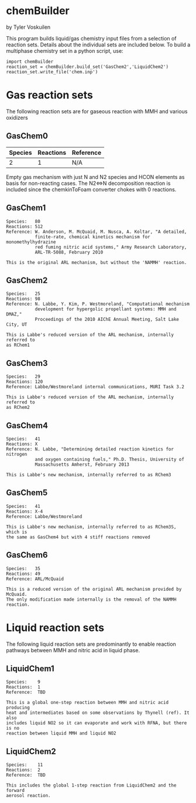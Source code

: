 
chemBuilder
================================================================================
 by Tyler Voskuilen
 
This program builds liquid/gas chemistry input files from a selection of 
reaction sets. Details about the individual sets are included below. To build a
multiphase chemistry set in a python script, use:

    import chemBuilder
    reaction_set = chemBuilder.build_set('GasChem2','LiquidChem2')
    reaction_set.write_file('chem.inp')

Gas reaction sets
================================================================================
The following reaction sets are for gaseous reaction with MMH and various 
oxidizers

## GasChem0

 | Species | Reactions | Reference                              |
 | ------- | --------- | -------------------------------------- |
 | 2       | 1         | N/A                                    |

    
Empty gas mechanism with just N and N2 species and HCON elements as basis 
for non-reacting cases. The N2<=>N decomposition reaction is included since
the chemkinToFoam converter chokes with 0 reactions.
    
## GasChem1
    Species:   80
    Reactions: 512
    Reference: W. Anderson, M. McQuaid, M. Nusca, A. Koltar, "A detailed,
               finite-rate, chemical kinetics mechanism for monomethylhydrazine
               red fuming nitric acid systems," Army Research Laboratory,
               ARL-TR-5088, February 2010
    
    This is the original ARL mechanism, but without the 'NAMMH' reaction.

## GasChem2
    Species:   25
    Reactions: 98
    Reference: N. Labbe, Y. Kim, P. Westmoreland, "Computational mechanism
               development for hypergolic propellant systems: MMH and DMAZ,"
               Proceedings of the 2010 AIChE Annual Meeting, Salt Lake City, UT
    
    This is Labbe's reduced version of the ARL mechanism, internally referred to
    as RChem1

## GasChem3
    Species:   29
    Reactions: 120
    Reference: Labbe/Westmoreland internal communications, MURI Task 3.2
    
    This is Labbe's reduced version of the ARL mechanism, internally referred to
    as RChem2

## GasChem4
    Species:   41
    Reactions: X
    Reference: N. Labbe, "Determining detailed reaction kinetics for nitrogen
               and oxygen containing fuels," Ph.D. Thesis, University of
               Massachusetts Amherst, February 2013
    
    This is Labbe's new mechanism, internally referred to as RChem3

## GasChem5
    Species:   41
    Reactions: X-4
    Reference: Labbe/Westmoreland
    
    This is Labbe's new mechanism, internally referred to as RChem3S, which is
    the same as GasChem4 but with 4 stiff reactions removed

## GasChem6
    Species:   35
    Reactions: 49
    Reference: ARL/McQuaid
    
    This is a reduced version of the original ARL mechanism provided by McQuaid.
    The only modification made internally is the removal of the NAMMH reaction.

   
    
Liquid reaction sets
================================================================================
The following liquid reaction sets are predominantly to enable reaction pathways
between MMH and nitric acid in liquid phase.

    
## LiquidChem1
    Species:    9
    Reactions:  1
    Reference:  TBD
    
    This is a global one-step reaction between MMH and nitric acid producing
    heat and intermediates based on some observations by Thynell (ref). It also
    includes liquid NO2 so it can evaporate and work with RFNA, but there is no
    reaction between liquid MMH and liquid NO2
    
## LiquidChem2
    Species:    11
    Reactions:  2
    Reference:  TBD
    
    This includes the global 1-step reaction from LiquidChem2 and the forward
    aerosol reaction.



